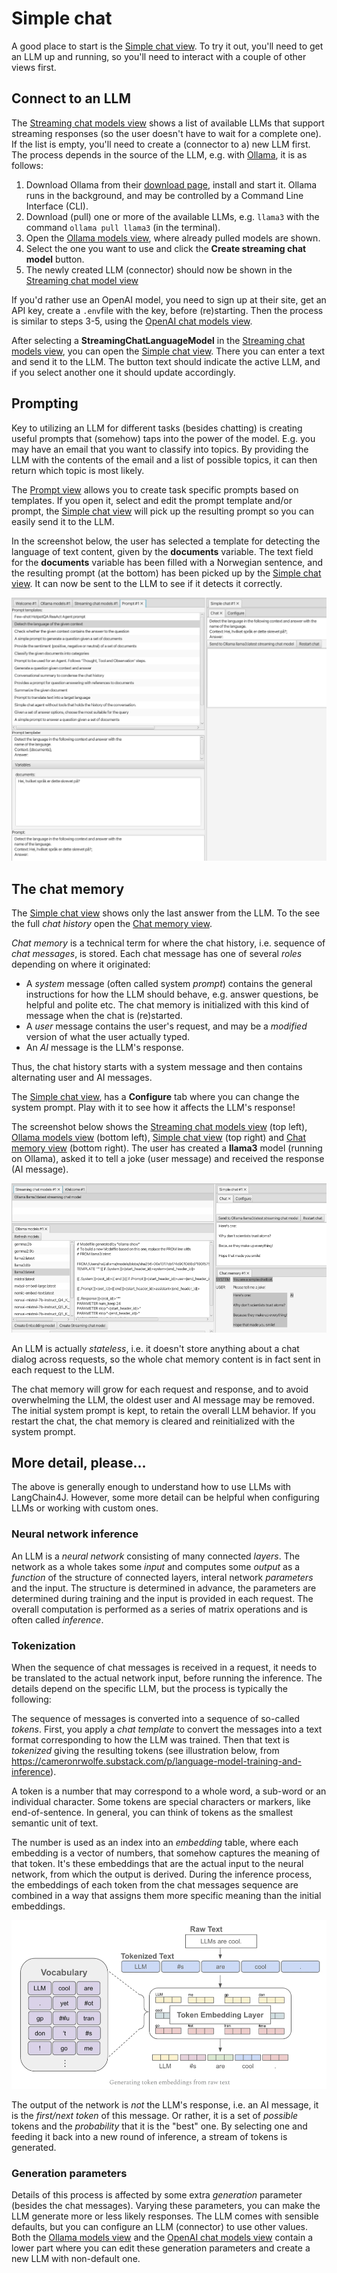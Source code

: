 # Simple chat

A good place to start is the [Simple chat view](no.kantega.llm.fx.SimpleChatView:/markdown/views/no.kantega.llm.fx.SimpleChatView.md). To try it out, you'll need to get an LLM up and running, so you'll need to interact with a couple of other views first.

## Connect to an LLM

The [Streaming chat models view](no.kantega.llm.fx.StreamingChatLanguageModelsView:/markdown/views/no.kantega.llm.fx.StreamingChatLanguageModelsView.md) shows a list of available LLMs that support streaming responses (so the user doesn't have to wait for a complete one). If the list is empty, you'll need to create a (connector to a) new LLM first. The process depends in the source of the LLM, e.g. with [Ollama](https://ollama.com/), it is as follows:

1. Download Ollama from their [download page](https://ollama.com/download), install and start it. Ollama runs in the background, and may be controlled by a Command Line Interface (CLI).
3. Download (pull) one or more of the available LLMs, e.g. `llama3` with the command `ollama pull llama3` (in the terminal).
4. Open the [Ollama models view](no.kantega.llm.fx.OllamaModelsView:/markdown/views/no.kantega.llm.fx.OllamaModelsView.md), where already pulled models are shown.
5. Select the one you want to use and click the **Create streaming chat model** button.
6. The newly created LLM (connector) should now be shown in the [Streaming chat model view](no.kantega.llm.fx.StreamingChatLanguageModelsView:/markdown/views/no.kantega.llm.fx.StreamingChatLanguageModelsView.md)

If you'd rather use an OpenAI model, you need to sign up at their site, get an API key, create a `.env`file with the key, before (re)starting. Then the process is similar to steps 3-5, using the [OpenAI chat models view](no.kantega.llm.fx.OpenaiChatModelsView:/markdown/views/no.kantega.llm.fx.OpenaiChatModelsView.md).

After selecting a **StreamingChatLanguageModel** in the [Streaming chat models view](no.kantega.llm.fx.StreamingChatLanguageModelsView:/markdown/views/no.kantega.llm.fx.StreamingChatLanguageModelsView.md), you can open the [Simple chat view](no.kantega.llm.fx.SimpleChatView:/markdown/views/no.kantega.llm.fx.SimpleChatView.md). There you can enter a text and send it to the LLM. The button text should indicate the active LLM, and if you select another one it should update accordingly.

## Prompting

Key to utilizing an LLM for different tasks (besides chatting) is creating useful prompts that (somehow) taps into the power of the model.
E.g. you may have an email that you want to classify into topics. By providing the LLM with the contents of the email and a list of possible topics,
it can then return which topic is most likely.

The [Prompt view](no.kantega.llm.fx.PromptView:/markdown/views/no.kantega.llm.fx.PromptView.md) allows you to create task specific prompts based on templates.
If you open it, select and edit the prompt template and/or prompt, the [Simple chat view](no.kantega.llm.fx.SimpleChatView:/markdown/views/no.kantega.llm.fx.SimpleChatView.md)
will pick up the resulting prompt so you can easily send it to the LLM.

In the screenshot below, the user has selected a template for detecting the language of text content, given by the **documents** variable.
The text field for the **documents** variable has been filled with a Norwegian sentence, and
the resulting prompt (at the bottom) has been picked up by the [Simple chat view](no.kantega.llm.fx.SimpleChatView:/markdown/views/no.kantega.llm.fx.SimpleChatView.md).
It can now be sent to the LLM to see if it detects it correctly.

![](prompt-and-simple-chat-views.png)

## The chat memory

The [Simple chat view](no.kantega.llm.fx.SimpleChatView:/markdown/views/no.kantega.llm.fx.SimpleChatView.md) shows only the last answer from the LLM. To the see the full *chat history* open the [Chat memory view](no.kantega.llm.fx.ChatMemoryView:/markdown/views/no.kantega.llm.fx.ChatMemoryView.md).

*Chat memory* is a technical term for where the chat history, i.e. sequence of *chat messages*, is stored. Each chat message has one of several *roles* depending on where it originated:

* A *system* message (often called system *prompt*) contains the general instructions for how the LLM should behave, e.g. answer questions, be helpful and polite etc. The chat memory is initialized with this kind of message when the chat is (re)started.
* A *user* message contains the user's request, and may be a *modified* version of what the user actually typed.
* An *AI* message is the LLM's response.

Thus, the chat history starts with a system message and then contains alternating user and AI messages.

The [Simple chat view](no.kantega.llm.fx.SimpleChatView:/markdown/views/no.kantega.llm.fx.SimpleChatView.md), has a **Configure** tab where you can change the system prompt. Play with it to see how it affects the LLM's response!

The screenshot below shows the [Streaming chat models view](no.kantega.llm.fx.StreamingChatLanguageModelsView:/markdown/views/no.kantega.llm.fx.StreamingChatLanguageModelsView.md) (top left), [Ollama models view](no.kantega.llm.fx.OllamaModelsView:/markdown/views/no.kantega.llm.fx.OllamaModelsView.md) (bottom left), [Simple chat view](no.kantega.llm.fx.SimpleChatView:/markdown/views/no.kantega.llm.fx.SimpleChatView.md) (top right) and [Chat memory view](no.kantega.llm.fx.ChatMemoryView:/markdown/views/no.kantega.llm.fx.ChatMemoryView.md) (bottom right). The user has created a **llama3** model (running on Ollama), asked it to tell a joke (user message) and received the response (AI message).

![](simple-chat-view.png)

An LLM is actually *stateless*, i.e. it doesn't store anything about a chat dialog across requests, so the whole chat memory content is in fact sent in each request to the LLM.

The chat memory will grow for each request and response, and to avoid overwhelming the LLM, the oldest user and AI message may be removed. The initial system prompt is kept, to retain the overall LLM behavior. If you restart the chat, the chat memory is cleared and reinitialized with the system prompt.

## More detail, please...

The above is generally enough to understand how to use LLMs with LangChain4J. However, some more detail can be helpful when configuring LLMs or working with custom ones. 

### Neural network inference

An LLM is a *neural network* consisting of many connected *layers*. The network as a whole takes some *input* and computes some *output* as a *function* of the structure of connected layers, interal network *parameters* and the input. The structure is determined in advance, the parameters are determined during training and the input is provided in each request. The overall computation is performed as a series of matrix operations and is often called *inference*.

### Tokenization

When the sequence of chat messages is received in a request, it needs to be translated to the actual network input, before running the inference. The details depend on the specific LLM, but the process is typically the following:

The sequence of messages is converted into a sequence of so-called *tokens*. First, you apply a *chat template* to convert the messages into a text format corresponding to how the LLM was trained. Then that text is *tokenized* giving the resulting tokens (see illustration below, from https://cameronrwolfe.substack.com/p/language-model-training-and-inference).

A token is a number that may correspond to a whole word, a sub-word or an individual character. Some tokens are special characters or markers, like end-of-sentence. In general, you can think of tokens as the smallest semantic unit of text.

The number is used as an index into an *embedding* table, where each embedding is a vector of numbers, that somehow captures the meaning of that token. It's these embeddings that are the actual input to the neural network, from which the output is derived. During the inference process, the embeddings of each token from the chat messages sequence are combined in a way that assigns them more specific meaning than the initial embeddings.

![](tokenization.png)

The output of the network is *not* the LLM's response, i.e. an AI message, it is the *first/next token* of this message. Or rather, it is a set of *possible* tokens and the *probability* that it is the "best" one. By selecting one and feeding it back into a new round of inference, a stream of tokens is generated.

### Generation parameters

Details of this process is affected by some extra *generation* parameter (besides the chat messages). Varying these parameters, you can make the LLM generate more or less likely responses. The LLM comes with sensible defaults, but you can configure an LLM (connector) to use other values. Both the [Ollama models view](no.kantega.llm.fx.OllamaModelsView:/markdown/views/no.kantega.llm.fx.OllamaModelsView.md) and the [OpenAI chat models view](no.kantega.llm.fx.OpenaiChatModelsView:/markdown/views/no.kantega.llm.fx.OpenaiChatModelsView.md) contain a lower part where you can edit these generation parameters and create a new LLM with non-default one.
